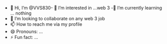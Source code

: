 - 👋 Hi, I’m @VVS830- 👀 I’m interested in ...web 3
-🌱 I’m currently learning ... nothing 
- 💞️ I’m looking to collaborate on any web 3 job 
- 📫 How to reach me via my profile 
- 😄 Pronouns: ...
- ⚡ Fun fact: ...

<!---
VVS830/VVS830 is a ✨ special ✨ repository because its `README.md` (this file) appears on your GitHub profile.
You can click the Preview link to take a look at your changes.
--->
